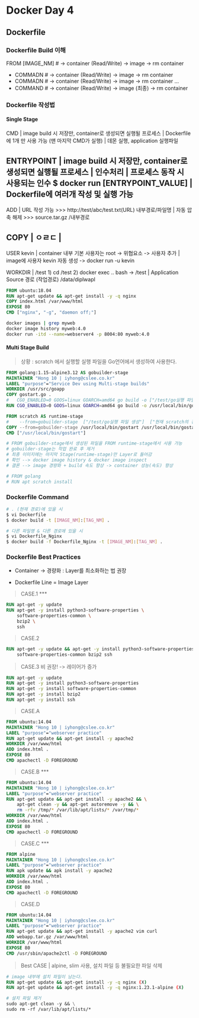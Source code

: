 # Docker Day 4
## Dockerfile

### Dockerfile Build 이해
	
FROM [IMAGE_NM] # -> container (Read/Write) -> image -> rm container
+ COMMADN       # -> container (Read/Write) -> image -> rm container 
+ COMMADN       # -> container (Read/Write) -> image -> rm container
...
+ COMMAND       # -> container (Read/Write) -> image (최종) -> rm container

### Dockerfile 작성법
#### Single Stage

CMD         | image build 시 저장만, container로 생성되면 실행될 프로세스
		    | Dockerfile에 1개 만 사용 가능 (맨 마지막 CMD가 실행)
		    | 데몬 실행, application 실행파일

ENTRYPOINT	| image build 시 저장만, container로 생성되면 실행될 프로세스
		    | 인수처리 | 프로세스 동작 시 사용되는 인수 $ docker run [ENTRYPOINT_VALUE]
            | Dockerfile에 여러개 작성 및 실행 가능
----------------------------------------------------------------
ADD         | URL 작성 가능 >>> http://test/abc/test.txt(URL) 내부경로/파일명
            | 자동 압축 해제 >>> source.tar.gz /내부경로

COPY        | ㅇㄹㄷ
            | 
----------------------------------------------------------------
USER kevin  | container 내부 기본 사용자는 root -> 위협요소 -> 사용자 추가
            | image에 사용자 kevin 자동 생성 -> docker run -u kevin

WORKDIR	    | /test 1) cd /test		2) docker exec .. bash -> /test
			| Application Source 경로 (작업경로) /data/diplwapl

```Dockerfile
FROM ubuntu:18.04
RUN apt-get update && apt-get install -y -q nginx
COPY index.html /var/www/html
EXPOSE 80
CMD ["nginx", "-g", "daemon off;"]
```
```bash
docker images | grep myweb
docker image history myweb:4.0
docker run -itd --name=webserver4 -p 8004:80 myweb:4.0
```

#### Multi Stage Build

> 상황 : scratch 에서 실행할 실행 파일을 Go언어에서 생성하여 사용한다.

```Dockerfile
FROM golang:1.15-alpine3.12 AS gobuilder-stage
MAINTAINER "Hong 10 | iyhong@cslee.co.kr"
LABEL "purpose"="Service Dev using Multi-stage builds"
WORKDIR /usr/src/goapp
COPY gostart.go .
#   CGO_ENABLED=0 GOOS=linux GOARCH=amd64 go build -o ["/test/go실행 파일 생성"]
RUN CGO_ENABLED=0 GOOS=linux GOARCH=amd64 go build -o /usr/local/bin/gostart

FROM scratch AS runtime-stage
#    --from=gobuilder-stage  ["/test/go실행 파일 생성"]  ["현재 scratch의 경로/파일명"]
COPY --from=gobuilder-stage /usr/local/bin/gostart /usr/local/bin/gostart
CMD ["/usr/local/bin/gostart"]

# FROM gobuilder-stage에서 생성된 파일을 FROM runtime-stage에서 사용 가능
# gobuilder-stage는 작업 완료 후 제거
# 최종 이미지에는 마지막 Stage(runtime-stage)만 Layer로 들어감
# 확인 --> docker image history & docker image inspect
# 결론 --> image 경량화 + build 속도 향상 -> container 성능(속도) 향상

# FROM golang
# RUN apt scratch install
```

### Dockerfile Command

```bash
# . (현재 경로)에 있을 시
$ vi Dockerfile
$ docker build -t [IMAGE_NM]:[TAG_NM] .

# 다른 파일명 & 다른 경로에 있을 시
$ vi Dockerfile_Nginx
$ docker build -f Dockerfile_Nginx -t [IMAGE_NM]:[TAG_NM] .
```

### Dockerfile Best Practices

* Container -> 경량화 : Layer를 최소화하는 법 권장

* Dockerfile Line = Image Layer

> CASE.1 ***
```Dockerfile
RUN apt-get -y update
RUN apt-get -y install python3-software-properties \
    software-properties-common \
    bzip2 \
    ssh
```
> CASE.2
```Dockerfile
RUN apt-get -y update && apt-get -y install python3-software-properties 
    software-properties-common bzip2 ssh
```

> CASE.3 비 권장! -> 레이어가 증가
```Dockerfile
RUN apt-get -y update
RUN apt-get -y install python3-software-properties 
RUN apt-get -y install software-properties-common 
RUN apt-get -y install bzip2 
RUN apt-get -y install ssh
```

> CASE.A
```Dockerfile
FROM ubuntu:14.04
MAINTAINER "Hong 10 | iyhong@cslee.co.kr"
LABEL "purpose"="webserver practice"
RUN apt-get update && apt-get install -y apache2
WORKDIR /var/www/html
ADD index.html .
EXPOSE 80
CMD apachectl -D FOREGROUND
```

> CASE.B ***
```Dockerfile
FROM ubuntu:14.04
MAINTAINER "Hong 10 | iyhong@cslee.co.kr"
LABEL "purpose"="webserver practice"
RUN apt-get update && apt-get install -y apache2 && \
    apt-get clean -y && apt-get autoremove -y && \
    rm -rfv /tmp/* /var/lib/apt/lists/* /var/tmp/*
WORKDIR /var/www/html
ADD index.html .
EXPOSE 80
CMD apachectl -D FOREGROUND
```

> CASE.C ***
```Dockerfile
FROM alpine
MAINTAINER "Hong 10 | iyhong@cslee.co.kr"
LABEL "purpose"="webserver practice"
RUN apk update && apk install -y apache2
WORKDIR /var/www/html
ADD index.html .
EXPOSE 80
CMD apachectl -D FOREGROUND
```

> CASE.D
```Dockerfile
FROM ubuntu:14.04
MAINTAINER "Hong 10 | iyhong@cslee.co.kr"
LABEL "purpose"="webserver practice"
RUN apt-get update && apt-get install -y apache2 vim curl
ADD webapp.tar.gz /var/www/html
WORKDIR /var/www/html
EXPOSE 80
CMD /usr/sbin/apache2ctl -D FOREGROUND
```

> Best CASE | alpine, slim 사용, 설치 파일 등 불필요한 파일 삭제 
```Dockerfile
# image 내부에 설치 파일이 남는다.
RUN apt-get update && apt-get install -y -q nginx (X)
RUN apt-get update && apt-get install -y -q nginx:1.23.1-alpine (X)

# 설치 파일 제거
sudo apt-get clean -y && \
sudo rm -rf /var/lib/apt/lists/*
```
